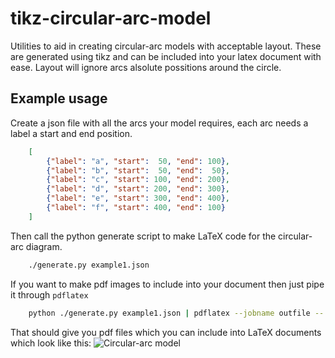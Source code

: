 tikz-circular-arc-model
=======================

Utilities to aid in creating circular-arc models with acceptable layout. These are generated using tikz and can be included into your latex document with ease. Layout will ignore arcs alsolute possitions around the circle.

Example usage
-------------

Create a json file with all the arcs your model requires, each arc needs a label a start and end position.

```json
	[
		{"label": "a", "start":  50, "end": 100},
		{"label": "b", "start":  50, "end":  50},
		{"label": "c", "start": 100, "end": 200},
		{"label": "d", "start": 200, "end": 300},
		{"label": "e", "start": 300, "end": 400},
		{"label": "f", "start": 400, "end": 100}
	]
```

Then call the python generate script to make LaTeX code for the circular-arc diagram.

```bash
	./generate.py example1.json
```

If you want to make pdf images to include into your document then just pipe it through `pdflatex`

```bash
	python ./generate.py example1.json | pdflatex --jobname outfile --
```

That should give you pdf files which you can include into LaTeX documents which look like this:
![Circular-arc model](https://raw.github.com/Ignition/tikz-circular-arc-model/master/example1.png)
